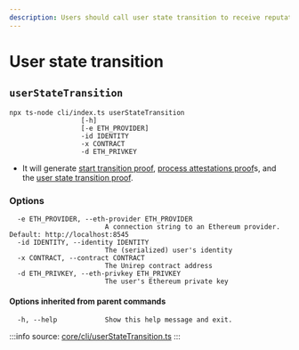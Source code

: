 ```yaml
---
description: Users should call user state transition to receive reputation
---
```


# User state transition

## `userStateTransition`

```
npx ts-node cli/index.ts userStateTransition
                  [-h] 
                  [-e ETH_PROVIDER] 
                  -id IDENTITY 
                  -x CONTRACT 
                  -d ETH_PRIVKEY
```

* It will generate [start transition proof](../protocol/circuits/user-state-transition-proof.md#1.-start-transition-proof), [process attestations proof](../protocol/circuits/user-state-transition-proof.md#2.-process-attestations-proof)s, and the [user state transition proof](../protocol/circuits/user-state-transition-proof.md#3.-user-state-transition-proof).

### Options

```
  -e ETH_PROVIDER, --eth-provider ETH_PROVIDER
                        A connection string to an Ethereum provider. Default: http://localhost:8545
  -id IDENTITY, --identity IDENTITY
                        The (serialized) user's identity
  -x CONTRACT, --contract CONTRACT
                        The Unirep contract address
  -d ETH_PRIVKEY, --eth-privkey ETH_PRIVKEY
                        The user's Ethereum private key
```

#### Options inherited from parent commands <a href="#options-inherited-from-parent-commands" id="options-inherited-from-parent-commands"></a>

```
  -h, --help            Show this help message and exit.
```

:::info
source: [core/cli/userStateTransition.ts](https://github.com/Unirep/Unirep/blob/main/packages/core/cli/userStateTransition.ts)
:::
